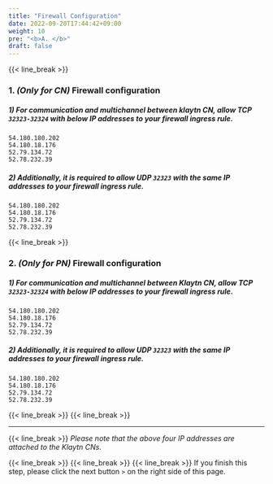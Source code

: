 ```yaml
---
title: "Firewall Configuration"
date: 2022-09-20T17:44:42+09:00
weight: 10
pre: "<b>A. </b>"
draft: false
---
```

{{< line_break >}}

### 1. *(Only for CN)* Firewall configuration

##### 1) For communication and multichannel between klaytn CN, allow TCP ```32323-32324``` with below IP addresses to your firewall ingress rule.
```vim
54.180.180.202  
54.180.18.176 
52.79.134.72  
52.78.232.39
```

##### 2) Additionally, it is required to allow UDP ``` 32323 ``` with the same IP addresses to your firewall ingress rule.
```vim
54.180.180.202   
54.180.18.176  
52.79.134.72
52.78.232.39
``` 
{{< line_break >}}

### 2. *(Only for PN)* Firewall configuration

##### 1) For communication and multichannel between Klaytn CN, allow TCP ```32323-32324``` with below IP addresses to your firewall ingress rule.
```vim
54.180.180.202  
54.180.18.176 
52.79.134.72  
52.78.232.39
```

##### 2) Additionally, it is required to allow UDP ``` 32323 ``` with the same IP addresses to your firewall ingress rule.
```vim
54.180.180.202   
54.180.18.176  
52.79.134.72
52.78.232.39
``` 


{{< line_break >}}
{{< line_break >}}

---
{{< line_break >}}
*Please note that the above four IP addresses are attached to the Klaytn CNs.*

{{< line_break >}}
{{< line_break >}}
{{< line_break >}}
If you finish this step, please click the next button ```>``` on the right side of this page.
